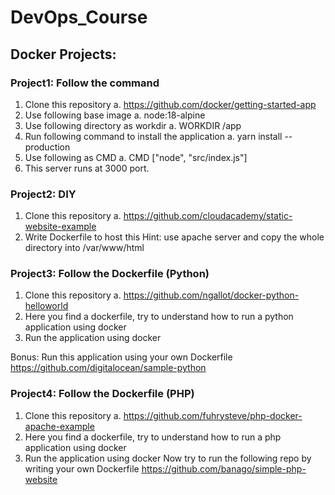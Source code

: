 # DevOps_Course
## Docker Projects:
### Project1: Follow the command
1. Clone this repository
a. https://github.com/docker/getting-started-app
2. Use following base image
a. node:18-alpine
3. Use following directory as workdir
a. WORKDIR /app
4. Run following command to install the application
a. yarn install --production
5. Use following as CMD
a. CMD ["node", "src/index.js"]
6. This server runs at 3000 port.

### Project2: DIY
1. Clone this repository
a. https://github.com/cloudacademy/static-website-example
2. Write Dockerfile to host this
Hint: use apache server and copy the whole directory into /var/www/html

### Project3: Follow the Dockerfile (Python)
1. Clone this repository
a. https://github.com/ngallot/docker-python-helloworld
2. Here you find a dockerfile, try to understand how to run a python application using
docker
3. Run the application using docker

Bonus: Run this application using your own Dockerfile
https://github.com/digitalocean/sample-python

### Project4: Follow the Dockerfile (PHP)
1. Clone this repository
a. https://github.com/fuhrysteve/php-docker-apache-example
2. Here you find a dockerfile, try to understand how to run a php application using docker
3. Run the application using docker
Now try to run the following repo by writing your own Dockerfile
https://github.com/banago/simple-php-website
